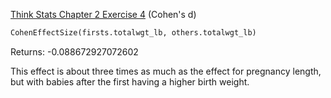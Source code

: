 [Think Stats Chapter 2 Exercise 4](http://greenteapress.com/thinkstats2/html/thinkstats2003.html#toc24) (Cohen's d)

```python
CohenEffectSize(firsts.totalwgt_lb, others.totalwgt_lb)
```

Returns:
-0.088672927072602

This effect is about three times as much as the effect for pregnancy length, but with babies after the first having a higher birth weight.
